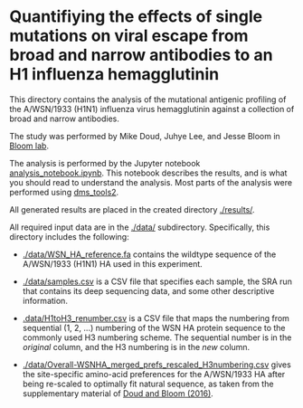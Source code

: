 # Quantifiying the effects of single mutations on viral escape from broad and narrow antibodies to an H1 influenza hemagglutinin

This directory contains the analysis of the mutational antigenic profiling of the A/WSN/1933 (H1N1) influenza virus hemagglutinin against a collection of broad and narrow antibodies.

The study was performed by Mike Doud, Juhye Lee, and Jesse Bloom in [Bloom lab](https://research.fhcrc.org/bloom/en.html).

The analysis is performed by the Jupyter notebook [analysis_notebook.ipynb](analysis_notebook.ipynb). 
This notebook describes the results, and is what you should read to understand the analysis.
Most parts of the analysis were performed using [dms_tools2](https://jbloomlab.github.io/dms_tools2/).

All generated results are placed in the created directory [./results/](./results).

All required input data are in the [./data/](./data/) subdirectory. Specifically, this directory includes the following:

  * [./data/WSN_HA_reference.fa](./data/WSN_HA_reference.fa) contains the wildtype sequence of the A/WSN/1933 (H1N1) HA used in this experiment.

  * [./data/samples.csv](./data/samples.csv) is a CSV file that specifies each sample, the SRA run that contains its deep sequencing data, and some other descriptive information.

  * [.data/H1toH3_renumber.csv](.data/H1toH3_renumber.csv) is a CSV file that maps the numbering from sequential (1, 2, ...) numbering of the WSN HA protein sequence to the commonly used H3 numbering scheme. The sequential number is in the *original* column, and the H3 numbering is in the *new* column.

  * [./data/Overall-WSNHA_merged_prefs_rescaled_H3numbering.csv](./data/Overall-WSNHA_merged_prefs_rescaled_H3numbering.csv) gives the site-specific amino-acid preferences for the A/WSN/1933 HA after being re-scaled to optimally fit natural sequence, as taken from the supplementary material of [Doud and Bloom (2016)](http://www.mdpi.com/1999-4915/8/6/155).
